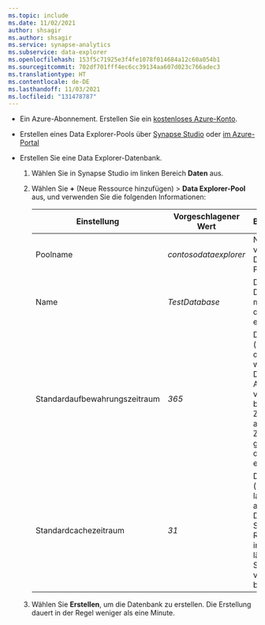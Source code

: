 ```yaml
---
ms.topic: include
ms.date: 11/02/2021
author: shsagir
ms.author: shsagir
ms.service: synapse-analytics
ms.subservice: data-explorer
ms.openlocfilehash: 153f5c71925e3f4fe1078f014684a12c60a054b1
ms.sourcegitcommit: 702df701fff4ec6cc39134aa607d023c766adec3
ms.translationtype: HT
ms.contentlocale: de-DE
ms.lasthandoff: 11/03/2021
ms.locfileid: "131478787"
---
```

- Ein Azure-Abonnement. Erstellen Sie ein [kostenloses Azure-Konto](https://azure.microsoft.com/free/).

- Erstellen eines Data Explorer-Pools über [Synapse Studio](../data-explorer-create-pool-studio.md) oder [im Azure-Portal](../data-explorer-create-pool-portal.md)
- Erstellen Sie eine Data Explorer-Datenbank.
    1. Wählen Sie in Synapse Studio im linken Bereich **Daten** aus.
    1. Wählen Sie **&plus;** (Neue Ressource hinzufügen) > **Data Explorer-Pool** aus, und verwenden Sie die folgenden Informationen:

        | Einstellung | Vorgeschlagener Wert | BESCHREIBUNG |
        |--|--|--|
        | Poolname | *contosodataexplorer* | Name des zu verwendende Data Explorer-Pools |
        | Name | *TestDatabase* | Der Datenbankname muss innerhalb des Clusters eindeutig sein. |
        | Standardaufbewahrungszeitraum | *365* | Die Zeitspanne (in Tagen), für die garantiert wird, dass die Daten für Abfragen verfügbar bleiben. Die Zeitspanne wird ab dem Zeitpunkt gemessen, zu dem die Daten erfasst werden. |
        | Standardcachezeitraum | *31* | Die Zeitspanne (in Tagen), wie lange häufig abgefragte Daten im SSD-Speicher oder RAM (und nicht im längerfristigen Speicher) verfügbar bleiben. |

    1. Wählen Sie **Erstellen**, um die Datenbank zu erstellen. Die Erstellung dauert in der Regel weniger als eine Minute.
